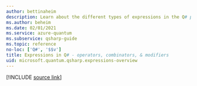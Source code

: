 ```yaml
---
author: bettinaheim
description: Learn about the different types of expressions in the Q# programming language.
ms.author: beheim
ms.date: 02/01/2021
ms.service: azure-quantum
ms.subservice: qsharp-guide
ms.topic: reference
no-loc: ['Q#', '$$v']
title: Expressions in Q# - operators, combinators, & modifiers
uid: microsoft.quantum.qsharp.expressions-overview
---
```


<!---
# Expressions in Q#
-->

[!INCLUDE [source link](~/includes/qsharp-language/Specifications/Language/3_Expressions/README.md)]